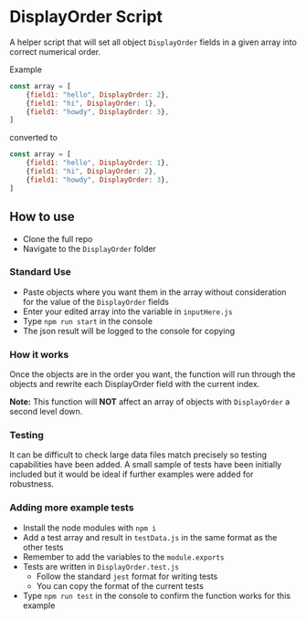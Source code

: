 # DisplayOrder Script

A helper script that will set all object `DisplayOrder` fields in a given array into correct numerical order.

Example

```js
const array = [
    {field1: "hello", DisplayOrder: 2},
    {field1: "hi", DisplayOrder: 1},
    {field1: "howdy", DisplayOrder: 3},
]
```

converted to 

```js
const array = [
    {field1: "hello", DisplayOrder: 1},
    {field1: "hi", DisplayOrder: 2},
    {field1: "howdy", DisplayOrder: 3},
]
```

## How to use

- Clone the full repo
- Navigate to the `DisplayOrder` folder

### Standard Use

- Paste objects where you want them in the array without consideration for the value of the `DisplayOrder` fields
- Enter your edited array into the variable in `inputHere.js`
- Type `npm run start` in the console
- The json result will be logged to the console for copying

### How it works

Once the objects are in the order you want, the function will run through the objects and rewrite each DisplayOrder field with the current index.

**Note:** This function will **NOT** affect an array of objects with `DisplayOrder` a second level down.

### Testing

It can be difficult to check large data files match precisely so testing capabilities have been added. A small sample of tests have been initially included but it would be ideal if further examples were added for robustness.

### Adding more example tests

- Install the node modules with `npm i`
- Add a test array and result in `testData.js` in the same format as the other tests
- Remember to add the variables to the `module.exports`
- Tests are written in `DisplayOrder.test.js`
    - Follow the standard `jest` format for writing tests
    - You can copy the format of the current tests
- Type `npm run test` in the console to confirm the function works for this example
